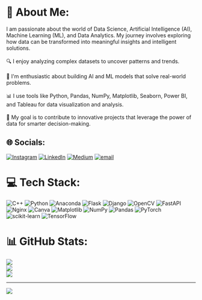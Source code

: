 # 💫 About Me:
I am passionate about the world of Data Science, Artificial Intelligence (AI), Machine Learning (ML), and Data Analytics. My journey involves exploring how data can be transformed into meaningful insights and intelligent solutions.<br><br>🔍 I enjoy analyzing complex datasets to uncover patterns and trends.<br><br>🤖 I'm enthusiastic about building AI and ML models that solve real-world problems.<br><br>📊 I use tools like Python, Pandas, NumPy, Matplotlib, Seaborn, Power BI, and Tableau for data visualization and analysis.<br><br>🎯 My goal is to contribute to innovative projects that leverage the power of data for smarter decision-making.


## 🌐 Socials:
[![Instagram](https://img.shields.io/badge/Instagram-%23E4405F.svg?logo=Instagram&logoColor=white)](https://instagram.com/prem._.028) [![LinkedIn](https://img.shields.io/badge/LinkedIn-%230077B5.svg?logo=linkedin&logoColor=white)](https://linkedin.com/in/www.linkedin.com/in/22it127-prem) [![Medium](https://img.shields.io/badge/Medium-12100E?logo=medium&logoColor=white)](https://medium.com/@https://medium.com/@prajapatipremk) [![email](https://img.shields.io/badge/Email-D14836?logo=gmail&logoColor=white)](mailto:premprajap[ati6514@gmail.com) 

# 💻 Tech Stack:
![C++](https://img.shields.io/badge/c++-%2300599C.svg?style=for-the-badge&logo=c%2B%2B&logoColor=white) ![Python](https://img.shields.io/badge/python-3670A0?style=for-the-badge&logo=python&logoColor=ffdd54) ![Anaconda](https://img.shields.io/badge/Anaconda-%2344A833.svg?style=for-the-badge&logo=anaconda&logoColor=white) ![Flask](https://img.shields.io/badge/flask-%23000.svg?style=for-the-badge&logo=flask&logoColor=white) ![Django](https://img.shields.io/badge/django-%23092E20.svg?style=for-the-badge&logo=django&logoColor=white) ![OpenCV](https://img.shields.io/badge/opencv-%23white.svg?style=for-the-badge&logo=opencv&logoColor=white) ![FastAPI](https://img.shields.io/badge/FastAPI-005571?style=for-the-badge&logo=fastapi) ![Nginx](https://img.shields.io/badge/nginx-%23009639.svg?style=for-the-badge&logo=nginx&logoColor=white) ![Canva](https://img.shields.io/badge/Canva-%2300C4CC.svg?style=for-the-badge&logo=Canva&logoColor=white) ![Matplotlib](https://img.shields.io/badge/Matplotlib-%23ffffff.svg?style=for-the-badge&logo=Matplotlib&logoColor=black) ![NumPy](https://img.shields.io/badge/numpy-%23013243.svg?style=for-the-badge&logo=numpy&logoColor=white) ![Pandas](https://img.shields.io/badge/pandas-%23150458.svg?style=for-the-badge&logo=pandas&logoColor=white) ![PyTorch](https://img.shields.io/badge/PyTorch-%23EE4C2C.svg?style=for-the-badge&logo=PyTorch&logoColor=white) ![scikit-learn](https://img.shields.io/badge/scikit--learn-%23F7931E.svg?style=for-the-badge&logo=scikit-learn&logoColor=white) ![TensorFlow](https://img.shields.io/badge/TensorFlow-%23FF6F00.svg?style=for-the-badge&logo=TensorFlow&logoColor=white)
# 📊 GitHub Stats:
![](https://github-readme-stats.vercel.app/api?username=prem028&theme=dark&hide_border=false&include_all_commits=false&count_private=false)<br/>
![](https://nirzak-streak-stats.vercel.app/?user=prem028&theme=dark&hide_border=false)<br/>
![](https://github-readme-stats.vercel.app/api/top-langs/?username=prem028&theme=dark&hide_border=false&include_all_commits=false&count_private=false&layout=compact)

---
[![](https://visitcount.itsvg.in/api?id=prem028&icon=0&color=0)](https://visitcount.itsvg.in)

<!-- Proudly created with GPRM ( https://gprm.itsvg.in ) -->
